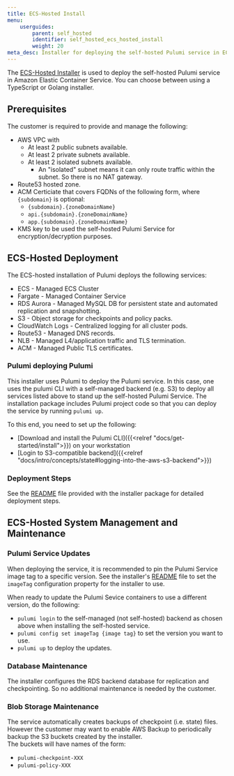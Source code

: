 ```yaml
---
title: ECS-Hosted Install
menu:
    userguides:
        parent: self_hosted
        identifier: self_hosted_ecs_hosted_install
        weight: 20
meta_desc: Installer for deploying the self-hosted Pulumi service in ECS.
---
```


The [ECS-Hosted Installer](https://github.com/pulumi/pulumi-self-hosted-installers/tree/master/ecs-hosted) is used to deploy the self-hosted Pulumi service in Amazon Elastic Container Service. You can choose between using a TypeScript or Golang installer.

## Prerequisites

The customer is required to provide and manage the following:

* AWS VPC with
  * At least 2 public subnets available.
  * At least 2 private subnets available.
  * At least 2 isolated subnets available.
    * An "isolated" subnet means it can only route traffic within the subnet. So there is no NAT gateway.
* Route53 hosted zone.
* ACM Certiciate that covers FQDNs of the following form, where `{subdomain}` is optional:
  * `{subdomain}.{zoneDomainName}`  
  * `api.{subdomain}.{zoneDomainName}`  
  * `app.{subdomain}.{zoneDomainName}`  
* KMS key to be used the self-hosted Pulumi Service for encryption/decryption purposes.

## ECS-Hosted Deployment

The ECS-hosted installation of Pulumi deploys the following services:

* ECS - Managed ECS Cluster
* Fargate - Managed Container Service
* RDS Aurora - Managed MySQL DB for persistent state and automated replication and snapshotting.
* S3 - Object storage for checkpoints and policy packs.
* CloudWatch Logs - Centralized logging for all cluster pods.
* Route53 - Managed DNS records.
* NLB - Managed L4/application traffic and TLS termination.
* ACM - Managed Public TLS certificates.

### Pulumi deploying Pulumi

This installer uses Pulumi to deploy the Pulumi service. In this case, one uses the pulumi CLI with a self-managed backend (e.g. S3) to deploy all services listed above to stand up the self-hosted Pulumi Service. The installation package includes Pulumi project code so that you can deploy the service by running `pulumi up`.

To this end, you need to set up the following:

* [Download and install the Pulumi CLI]({{<relref "docs/get-started/install">}}) on your workstation
* [Login to S3-compatible backend]({{<relref "docs/intro/concepts/state#logging-into-the-aws-s3-backend">}})

### Deployment Steps

See the [README](https://github.com/pulumi/pulumi-self-hosted-installers/tree/master/ecs-hosted/README.md) file provided with the installer package for detailed deployment steps.

## ECS-Hosted System Management and Maintenance

### Pulumi Service Updates

When deploying the service, it is recommended to pin the Pulumi Service image tag to a specific version. See the installer's [README](https://github.com/pulumi/pulumi-self-hosted-installers/tree/master/ecs-hosted/README.md) file to set the `imageTag` configuration property for the installer to use.

When ready to update the Pulumi Sevice containers to use a different version, do the following:

* `pulumi login` to the self-managed (not self-hosted) backend as chosen above when installing the self-hosted service.
* `pulumi config set imageTag {image tag}` to set the version you want to use.
* `pulumi up` to deploy the updates.

### Database Maintenance

The installer configures the RDS backend database for replication and checkpointing. So no additional maintenance is needed by the customer.

### Blob Storage Maintenance

The service automatically creates backups of checkpoint (i.e. state) files. However the customer may want to enable AWS Backup to periodically backup the S3 buckets created by the installer.  
The buckets will have names of the form:

* `pulumi-checkpoint-XXX`
* `pulumi-policy-XXX`
